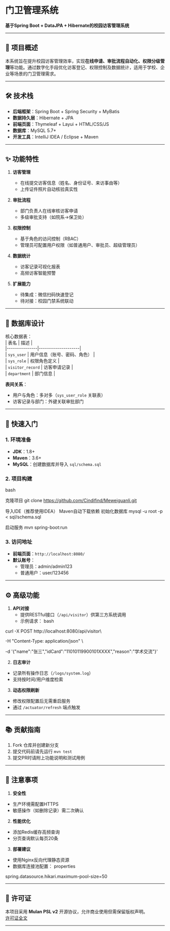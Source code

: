 # 门卫管理系统  
**基于Spring Boot + DataJPA + Hibernate的校园访客管理系统**

---

## 📌 项目概述  
本系统旨在提升校园访客管理效率，实现**在线申请、审批流程自动化、权限分级管理**等功能。通过数字化手段优化访客登记、权限控制及数据统计，适用于学校、企业等场景的门卫管理需求。

---

## 🛠️ 技术栈  
- **后端框架**：Spring Boot + Spring Security + MyBatis  
- **数据持久层**：Hibernate + JPA  
- **前端页面**：Thymeleaf + Layui + HTML/CSS/JS  
- **数据库**：MySQL 5.7+  
- **开发工具**：IntelliJ IDEA / Eclipse + Maven  

---

## ✨ 功能特性  
1. **访客管理**  
   - 在线提交访客信息（姓名、身份证号、来访事由等）  
   - 上传证件照片自动核验真实性  

2. **审批流程**  
   - 部门负责人在线审核访客申请  
   - 多级审批支持（如院系→保卫处）  

3. **权限控制**  
   - 基于角色的访问控制（RBAC）  
   - 管理员可配置用户权限（如普通用户、审批员、超级管理员）  

4. **数据统计**  
   - 访客记录可视化报表  
   - 高频访客智能预警  

5. **扩展能力**  
   - 待集成：微信扫码快速登记  
   - 待对接：校园门禁系统联动  

---

## 📝 数据库设计  
核心数据表：  
| 表名          | 描述               |  
|---------------|--------------------|  
| `sys_user`    | 用户信息（账号、密码、角色） |  
| `sys_role`    | 权限角色定义       |  
| `visitor_record` | 访客申请记录       |  
| `department`  | 部门信息           |  

**表间关系**：  
- 用户与角色：多对多（`sys_user_role` 关联表）  
- 访客记录与部门：外键关联审批部门  

---

## 🚀 快速入门  
### 1. 环境准备  
- **JDK**：1.8+  
- **Maven**：3.6+  
- **MySQL**：创建数据库并导入 `sql/schema.sql`  

### 2. 项目构建
bash

克隆项目
git clone https://github.com/Cindifind/Meweiguanli.git

导入IDE（推荐使用IDEA）
Maven自动下载依赖
初始化数据库
mysql -u root -p < sql/schema.sql

启动服务
mvn spring-boot:run

### 3. 访问地址  
- **前端页面**：`http://localhost:8080/`  
- **默认账号**：  
  - 管理员：admin/admin123  
  - 普通用户：user/123456  

---

## ⚙️ 高级功能  
1. **API对接**  
   - 提供RESTful接口（`/api/visitor`）供第三方系统调用  
   - 示例请求：
bash

curl -X POST http://localhost:8080/api/visitor\

-H "Content-Type: application/json" \

-d '{"name":"张三","idCard":"11010119900101XXXX","reason":"学术交流"}'

2. **日志审计**  
- 记录所有操作日志（`/logs/system.log`）  
- 支持按时间/用户维度检索  

3. **动态权限刷新**  
- 修改权限配置后无需重启服务  
- 通过 `/actuator/refresh` 端点触发  

---

## 📚 贡献指南  
1. Fork 仓库并创建新分支  
2. 提交代码前请先运行 `mvn test`  
3. 提交PR时请附上功能说明和测试用例  

---

## 📌 注意事项  
1. **安全性**  
- 生产环境需配置HTTPS  
- 敏感操作（如删除记录）需二次确认  

2. **性能优化**  
- 添加Redis缓存高频查询  
- 分页查询默认每页20条  

3. **部署建议**  
- 使用Nginx反向代理静态资源  
- 数据库连接池配置：
properties

spring.datasource.hikari.maximum-pool-size=50

---

## 📜 许可证  
本项目采用 **Mulan PSL v2** 开源协议，允许商业使用但需保留版权声明。  
[许可证全文](https://github.com/Cindifind/Meweiguanli/blob/main/LICENSE)  

---

